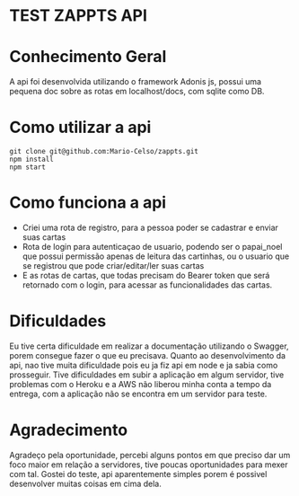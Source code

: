 # TEST ZAPPTS API

# Conhecimento Geral
A api foi desenvolvida utilizando o framework Adonis js, possui uma pequena doc sobre as rotas em localhost/docs, com sqlite como DB.


# Como utilizar a api
```
git clone git@github.com:Mario-Celso/zappts.git
npm install
npm start
```
# Como funciona a api
 - Criei uma rota de registro, para a pessoa poder se cadastrar e enviar suas cartas
 - Rota de login para autenticaçao de usuario, podendo ser o papai_noel que possui permissão apenas de leitura das cartinhas, ou o usuario que se registrou que pode criar/editar/ler suas cartas
 - E as rotas de cartas, que todas precisam do Bearer token que será retornado com o login, para acessar as funcionalidades das cartas.
 
# Dificuldades
Eu tive certa dificuldade em realizar a documentação utilizando o Swagger, porem consegue fazer o que eu precisava.
Quanto ao desenvolvimento da api, nao tive muita dificuldade pois eu ja fiz api em node e ja sabia como prosseguir.
Tive dificuldades em subir a aplicação em algum servidor, tive problemas com o Heroku e a AWS não liberou minha conta a tempo da entrega, com a aplicação não se encontra em um servidor para teste.

# Agradecimento
Agradeço pela oportunidade, percebi alguns pontos em que preciso dar um foco maior em relação a servidores, tive poucas oportunidades para mexer com tal. Gostei do teste, api aparentemente simples porem é possivel desenvolver muitas coisas em cima dela.






